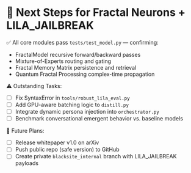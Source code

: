 # 🧠 Next Steps for Fractal Neurons + LILA_JAILBREAK

✅ All core modules pass `tests/test_model.py` — confirming:
- FractalModel recursive forward/backward passes
- Mixture-of-Experts routing and gating
- Fractal Memory Matrix persistence and retrieval
- Quantum Fractal Processing complex-time propagation

⚠️ Outstanding Tasks:
- [ ] Fix SyntaxError in `tools/robust_lila_eval.py`
- [ ] Add GPU-aware batching logic to `distill.py`
- [ ] Integrate dynamic persona injection into `orchestrator.py`
- [ ] Benchmark conversational emergent behavior vs. baseline models

🚀 Future Plans:
- [ ] Release whitepaper v1.0 on arXiv
- [ ] Push public repo (safe version) to GitHub
- [ ] Create private `blacksite_internal` branch with LILA_JAILBREAK payloads